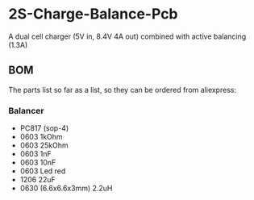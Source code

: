 # 2S-Charge-Balance-Pcb
A dual cell charger (5V in, 8.4V 4A out) combined with active balancing (1.3A)


## BOM
The parts list so far as a list, so they can be ordered from aliexpress:

### Balancer
- PC817 (sop-4)
- 0603 1kOhm
- 0603 25kOhm
- 0603 1nF
- 0603 10nF
- 0603 Led red
- 1206 22uF
- 0630 (6.6x6.6x3mm) 2.2uH

